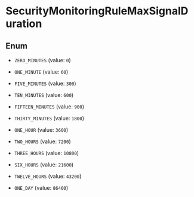# SecurityMonitoringRuleMaxSignalDuration

## Enum

- `ZERO_MINUTES` (value: `0`)

- `ONE_MINUTE` (value: `60`)

- `FIVE_MINUTES` (value: `300`)

- `TEN_MINUTES` (value: `600`)

- `FIFTEEN_MINUTES` (value: `900`)

- `THIRTY_MINUTES` (value: `1800`)

- `ONE_HOUR` (value: `3600`)

- `TWO_HOURS` (value: `7200`)

- `THREE_HOURS` (value: `10800`)

- `SIX_HOURS` (value: `21600`)

- `TWELVE_HOURS` (value: `43200`)

- `ONE_DAY` (value: `86400`)
